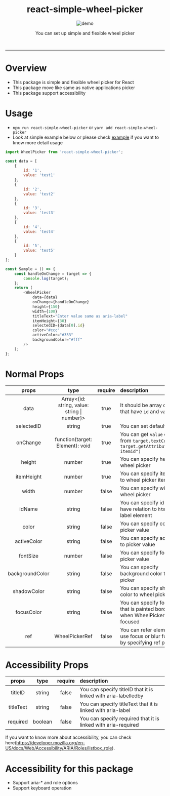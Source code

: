 <div align="center">
  <h1>react-simple-wheel-picker</h1>
	<img src="https://raw.githubusercontent.com/keiya01/react-simple-wheel-picker/master/demo.gif" alt="demo">
	<br>
	<p>You can set up simple and flexible wheel picker</p>
	<br>
</div>
<hr/>

# Overview

- This package is simple and flexible wheel picker for React
- This package move like same as native applications picker
- This package support accessibility

# Usage

- `npm run react-simple-wheel-picker` or `yarn add react-simple-wheel-picker`
- Look at simple example below or please check [example](https://github.com/keiya01/react-simple-wheel-picker/tree/master/example) if you want to know more detail usage

```js
import WheelPicker from 'react-simple-wheel-picker';

const data = [
	{
		id: '1',
		value: 'test1'
	},
	{
		id: '2',
		value: 'test2'
	},
	{
		id: '3',
		value: 'test3'
	},
	{
		id: '4',
		value: 'test4'
	},
	{
		id: '5',
		value: 'test5'
	}
];

const Sample = () => {
	const handleOnChange = target => {
		console.log(target);
	};
	return (
		<WheelPicker
			data={data}
			onChange={handleOnChange}
			height={150}
			width={100}
			titleText="Enter value same as aria-label"
			itemHeight={30}
			selectedID={data[0].id}
			color="#ccc"
			activeColor="#333"
			backgroundColor="#fff"
		/>
	);
};
```

# Normal Props

|      props      |                     type                     | require | description                                                                                   |
| :-------------: | :------------------------------------------: | :-----: | :-------------------------------------------------------------------------------------------- |
|      data       | Array<{id: string, value: string \| number}> |  true   | It should be array of object that have `id` and `value`                                       |
|   selectedID    |                    string                    |  true   | You can set default data id                                                                   |
|    onChange     |       function(target: Element): void        |  true   | You can get `value` or `id` from `target.textContent` or `target.getAttribute("data-itemid")` |
|     height      |                    number                    |  true   | You can specify height to wheel picker                                                        |
|   itemHeight    |                    number                    |  true   | You can specify item height to wheel picker item                                              |
|      width      |                    number                    |  false  | You can specify width to wheel picker                                                         |
|      idName      |                    string                    |  false  | You can specify id name to have relation to `htmlFor` label element                                                         |
|      color      |                    string                    |  false  | You can specify color to picker value                                                         |
|   activeColor   |                    string                    |  false  | You can specify active color to picker value                                                  |
|    fontSize     |                    number                    |  false  | You can specify font size to picker value                                                     |
| backgroundColor |                    string                    |  false  | You can specify background color to wheel picker                                              |
|   shadowColor   |                    string                    |  false  | You can specify shadow color to wheel picker                                                  |
|   focusColor   |                    string                    |  false  | You can specify focus color that is painted border color when WheelPicker is focused                                                   |
|   ref   |                    WheelPickerRef                    |  false  | You can refer element to use focus or blur function by specifying ref props                                                   |

# Accessibility Props

|      props      |                     type                     | require | description                                  
| :-------------: | :------------------------------------------: | :-----: | :---------- |
| titleID | string | false | You can specify titleID that it is linked with aria-labelledby |
| titleText | string | false | You can specify titleText that it is linked with aria-label |
| required | boolean | false | You can specify required that it is linked with aria-required |

If you want to know more about accessibility, you can check here(https://developer.mozilla.org/en-US/docs/Web/Accessibility/ARIA/Roles/listbox_role).

# Accessibility for this package
- Support aria-* and role options
- Support keyboard operation
